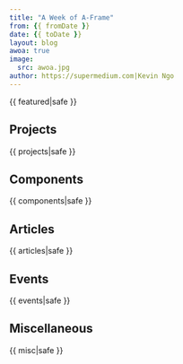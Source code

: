 ```yaml
---
title: "A Week of A-Frame"
from: {{ fromDate }}
date: {{ toDate }}
layout: blog
awoa: true
image:
  src: awoa.jpg
author: https://supermedium.com|Kevin Ngo
---
```


<script async src="//platform.twitter.com/widgets.js" charset="utf-8"></script>

<div class="tweets tweets-feature">
  {{ featured|safe }}
</div>

<!-- more -->

## Projects

<div class="tweets">
  {{ projects|safe }}
</div>

## Components

<div class="tweets">
  {{ components|safe }}
</div>

## Articles

<div class="tweets">
  {{ articles|safe }}
</div>

## Events

<div class="tweets">
  {{ events|safe }}
</div>

## Miscellaneous

<div class="tweets">
  {{ misc|safe }}
</div>
